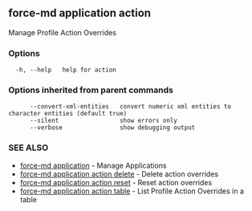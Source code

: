 ## force-md application action

Manage Profile Action Overrides 

### Options

```
  -h, --help   help for action
```

### Options inherited from parent commands

```
      --convert-xml-entities   convert numeric xml entities to character entities (default true)
      --silent                 show errors only
      --verbose                show debugging output
```

### SEE ALSO

* [force-md application](force-md_application.md)	 - Manage Applications
* [force-md application action delete](force-md_application_action_delete.md)	 - Delete action overrides
* [force-md application action reset](force-md_application_action_reset.md)	 - Reset action overrides
* [force-md application action table](force-md_application_action_table.md)	 - List Profile Action Overrides in a table

